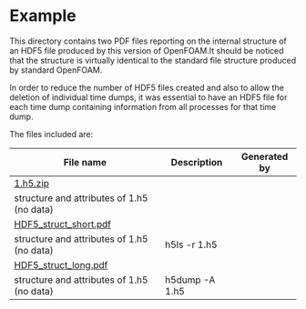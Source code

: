 # Example

This directory contains two PDF files reporting on the internal structure of an HDF5 file produced by this version of OpenFOAM.It should be noticed that the structure is virtually identical to the standard file structure produced by standard OpenFOAM.

In order to reduce the number of HDF5 files created and also to allow the deletion of individual time dumps, it was essential to have an HDF5 file for each time dump containing information from all processes for that time dump.

The files included are:

File name | Description | Generated by
------ | ----- | --------
[1.h5.zip](https://github.com/stefsal/OeRC_OpenFOAM_HDF5/blob/master/example/1.h5.zip) |
  structure and attributes of 1.h5 (no data) |  
[HDF5_struct_short.pdf](https://github.com/stefsal/OeRC_OpenFOAM_HDF5/blob/master/example/HDF5_struct_short.pdf) |
  structure and attributes of 1.h5 (no data) | h5ls -r 1.h5
[HDF5_struct_long.pdf](https://github.com/stefsal/OeRC_OpenFOAM_HDF5/blob/master/example/HDF5_struct_long.pdf) |
  structure and attributes of 1.h5 (no data) | h5dump -A 1.h5
